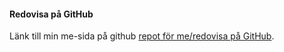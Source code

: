 #### Redovisa på GitHub

Länk till min me-sida på github [repot för me/redovisa på GitHub](https://github.com/Lortus64/oophp).
